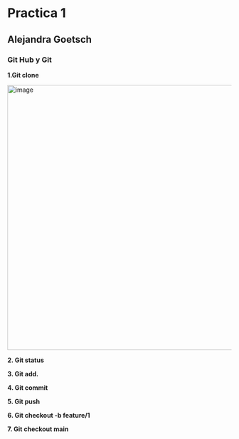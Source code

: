 
# Practica 1
## Alejandra Goetsch 
### Git Hub y Git 

**1.Git clone**

<img width="596" alt="image" src="https://github.com/alejandragoetsch/p1-fork/assets/157055876/22bd56aa-308d-4fbe-bb0e-466c91c3f6ee">


**2. Git status**



**3. Git add.**

**4. Git commit**

**5. Git push**


**6. Git checkout -b feature/1**


**7. Git checkout main** 
